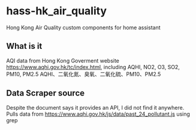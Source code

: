 # hass-hk_air_quality
Hong Kong Air Quality custom components for home assistant

## What is it
AQI data from Hong Kong Goverment website https://www.aqhi.gov.hk/tc/index.html, including 
AQHI, NO2, O3, SO2, PM10, PM2.5
AQHI、二氧化氮、臭氧、二氧化硫、PM10、PM2.5

## Data Scraper source
Despite the document says it provides an API, I did not find it anywhere.
Pulls data from https://www.aqhi.gov.hk/js/data/past_24_pollutant.js using grep
